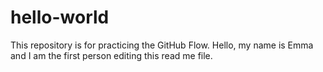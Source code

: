 # hello-world
This repository is for practicing the GitHub Flow.
Hello, my name is Emma and I am the first person editing this read me file. 
